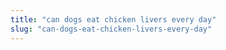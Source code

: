 ```yaml
---
title: "can dogs eat chicken livers every day"
slug: "can-dogs-eat-chicken-livers-every-day"
---
```


